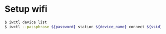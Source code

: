 # Setup wifi

```bash
$ iwctl device list
$ iwctl --passphrase ${password} station ${device_name} connect ${ssid}
```

